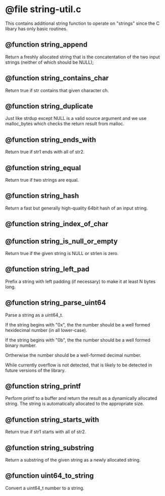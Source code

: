 # @file string-util.c

This contains additional string function to operate on "strings"
since the C libary has only basic routines.
 
## @function string_append

Return a freshly allocated string that is the concatentation of the
two input strings (neither of which should be NULL);
 
## @function string_contains_char

Return true if str contains that given character ch.
 
## @function string_duplicate

Just like strdup except NULL is a valid source argument and we use
malloc_bytes which checks the return result from malloc.
 
## @function string_ends_with

Return true if str1 ends with all of str2.
 
## @function string_equal

Return true if two strings are equal.
 
## @function string_hash

Return a fast but generally high-quality 64bit hash of an input
string.
 
## @function string_index_of_char
 
## @function string_is_null_or_empty

Return true if the given string is NULL or strlen is zero.
 
## @function string_left_pad

Prefix a string with left padding (if necessary) to make it at
least N bytes long.
 
## @function string_parse_uint64

Parse a string as a uint64_t.

If the string begins with "0x", the the number should be a well
formed hexidecimal number (in all lower-case).

If the string begins with "0b", the the number should be a well
formed binary number.

Ortherwise the number should be a well-formed decimal number.

While currently overflow is not detected, that is likely to be
detected in future versions of the library.
 
## @function string_printf

Perform printf to a buffer and return the result as a dynamically
allocated string. The string is automatically allocated to the
appropriate size.
 
## @function string_starts_with

Return true if str1 starts with all of str2.
 
## @function string_substring

Return a substring of the given string as a newly allocated string.
 
## @function uint64_to_string

Convert a uint64_t number to a string.
 
